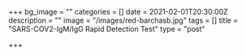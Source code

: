 +++
bg_image = ""
categories = []
date = 2021-02-01T20:30:00Z
description = ""
image = "/images/red-barchasb.jpg"
tags = []
title = "SARS-COV2-IgM/IgG Rapid Detection Test"
type = "post"

+++
